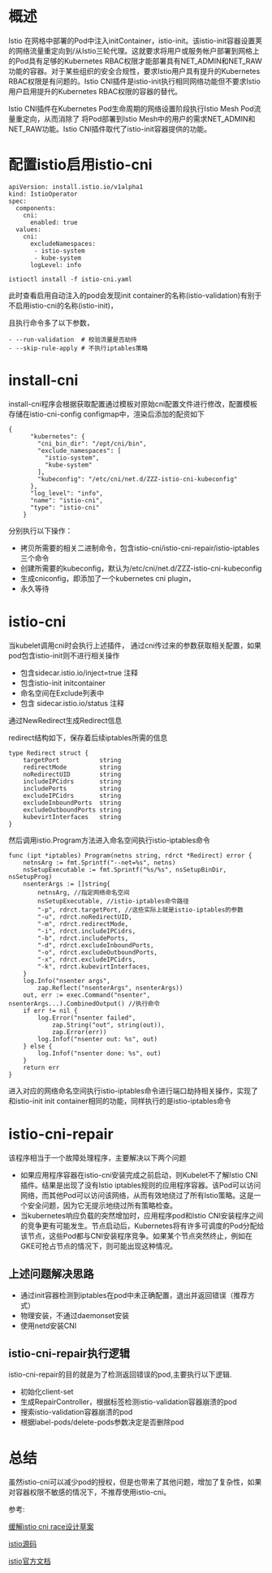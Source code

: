 # 概述

Istio 在网格中部署的Pod中注入initContainer，istio-init。该istio-init容器设置荚的网络流量重定向到/从Istio三轮代理。这就要求将用户或服务帐户部署到网格上的Pod具有足够的Kubernetes RBAC权限才能部署具有NET_ADMIN和NET_RAW功能的容器。对于某些组织的安全合规性，要求Istio用户具有提升的Kubernetes RBAC权限是有问题的。Istio CNI插件是istio-init执行相同网络功能但不要求Istio用户启用提升的Kubernetes RBAC权限的容器的替代。

Istio CNI插件在Kubernetes Pod生命周期的网络设置阶段执行Istio Mesh Pod流量重定向，从而消除了 将Pod部署到Istio Mesh中的用户的需求NET_ADMIN和NET_RAW功能。Istio CNI插件取代了istio-init容器提供的功能。

# 配置istio启用istio-cni

```
apiVersion: install.istio.io/v1alpha1
kind: IstioOperator
spec:
  components:
    cni:
      enabled: true
  values:
    cni:
      excludeNamespaces:
       - istio-system
       - kube-system
      logLevel: info

istioctl install -f istio-cni.yaml
```

此时查看启用自动注入的pod会发现init container的名称(istio-validation)有别于不启用istio-cni的名称(istio-init)，

且执行命令多了以下参数，

```
- --run-validation  # 校验流量是否劫持
- --skip-rule-apply # 不执行iptables策略
```

# install-cni

install-cni程序会根据获取配置通过模板对原始cni配置文件进行修改，配置模板存储在istio-cni-config configmap中，渲染后添加的配资如下

```
{
      "kubernetes": {
        "cni_bin_dir": "/opt/cni/bin",
        "exclude_namespaces": [
          "istio-system",
          "kube-system"
        ],
        "kubeconfig": "/etc/cni/net.d/ZZZ-istio-cni-kubeconfig"
      },
      "log_level": "info",
      "name": "istio-cni",
      "type": "istio-cni"
    }
```

分别执行以下操作：

- 拷贝所需要的相关二进制命令，包含istio-cni/istio-cni-repair/istio-iptables三个命令
- 创建所需要的kubeconfig，默认为/etc/cni/net.d/ZZZ-istio-cni-kubeconfig
- 生成cniconfig，即添加了一个kubernetes cni plugin，
- 永久等待


# istio-cni

当kubelet调用cni时会执行上述插件，
通过cni传过来的参数获取相关配置，如果pod包含istio-init则不进行相关操作

- 包含sidecar.istio.io/inject=true 注释
- 包含istio-init initcontainer
- 命名空间在Exclude列表中
- 包含 sidecar.istio.io/status 注释

通过NewRedirect生成Redirect信息

redirect结构如下，保存着后续iptables所需的信息

```
type Redirect struct {
	targetPort           string
	redirectMode         string
	noRedirectUID        string
	includeIPCidrs       string
	includePorts         string
	excludeIPCidrs       string
	excludeInboundPorts  string
	excludeOutboundPorts string
	kubevirtInterfaces   string
}
```

然后调用istio.Program方法进入命名空间执行istio-iptables命令

```
func (ipt *iptables) Program(netns string, rdrct *Redirect) error {
	netnsArg := fmt.Sprintf("--net=%s", netns)
	nsSetupExecutable := fmt.Sprintf("%s/%s", nsSetupBinDir, nsSetupProg)
	nsenterArgs := []string{
		netnsArg, //指定网络命名空间
		nsSetupExecutable, //istio-iptables命令路径
		"-p", rdrct.targetPort, //这些实际上就是istio-iptables的参数
		"-u", rdrct.noRedirectUID,
		"-m", rdrct.redirectMode,
		"-i", rdrct.includeIPCidrs,
		"-b", rdrct.includePorts,
		"-d", rdrct.excludeInboundPorts,
		"-o", rdrct.excludeOutboundPorts,
		"-x", rdrct.excludeIPCidrs,
		"-k", rdrct.kubevirtInterfaces,
	}
	log.Info("nsenter args",
		zap.Reflect("nsenterArgs", nsenterArgs))
	out, err := exec.Command("nsenter", nsenterArgs...).CombinedOutput() //执行命令
	if err != nil {
		log.Error("nsenter failed",
			zap.String("out", string(out)),
			zap.Error(err))
		log.Infof("nsenter out: %s", out)
	} else {
		log.Infof("nsenter done: %s", out)
	}
	return err
}
```

进入对应的网络命名空间执行istio-iptables命令进行端口劫持相关操作，实现了和istio-init init container相同的功能，同样执行的是istio-iptables命令


# istio-cni-repair

该程序相当于一个故障处理程序，主要解决以下两个问题

- 如果应用程序容器在istio-cni安装完成之前启动，则Kubelet不了解Istio CNI插件。结果是出现了没有Istio iptables规则的应用程序容器。该Pod可以访问网络，而其他Pod可以访问该网络，从而有效地绕过了所有Istio策略。这是一个安全问题，因为它无提示地绕过所有策略检查。
- 当kubernetes响应负载的突然增加时，应用程序pod和Istio CNI安装程序之间的竞争更有可能发生。节点启动后，Kubernetes将有许多可调度的Pod分配给该节点，这些Pod都与CNI安装程序竞争。如果某个节点突然终止，例如在GKE可抢占节点的情况下，则可能出现这种情况。

## 上述问题解决思路

- 通过init容器检测到iptables在pod中未正确配置，退出并返回错误（推荐方式）
- 物理安装，不通过daemonset安装
- 使用netd安装CNI

## istio-cni-repair执行逻辑

istio-cni-repair的目的就是为了检测返回错误的pod,主要执行以下逻辑.

- 初始化client-set
- 生成RepairController，根据标签检测istio-validation容器崩溃的pod
- 搜索istio-validation容器崩溃的pod
- 根据label-pods/delete-pods参数决定是否删除pod

# 总结

虽然istio-cni可以减少pod的授权，但是也带来了其他问题，增加了复杂性，如果对容器权限不敏感的情况下，不推荐使用istio-cni。


参考:

[缓解istio cni race设计草案](https://docs.google.com/document/d/1SQzrFxtcn3o_79OtJYbSHMPuqZNhR3EaEhbkpBVMXAw/edit#heading=h.7zgnj8bwqfld)

[istio源码](https://github.com/istio/istio)

[istio官方文档](https://istio.io/latest/docs/setup/additional-setup/cni/)